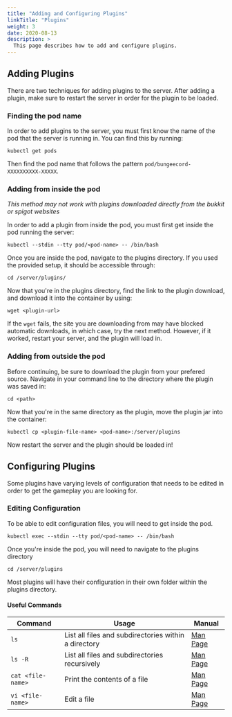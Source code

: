 ```yaml
---
title: "Adding and Configuring Plugins"
linkTitle: "Plugins"
weight: 3
date: 2020-08-13
description: >
  This page describes how to add and configure plugins.
---
```

## Adding Plugins
There are two techniques for adding plugins to the server. After adding a plugin, make sure to restart the server in order for the plugin to be loaded.

### Finding the pod name
In order to add plugins to the server, you must first know the name of the pod that the server is running in. You can find this by running:
```
kubectl get pods
```
Then find the pod name that follows the pattern ```pod/bungeecord-XXXXXXXXXX-XXXXX```.

### Adding from inside the pod
*This method may not work with plugins downloaded directly from the bukkit or spigot websites*

In order to add a plugin from inside the pod, you must first get inside the pod running the server:
```
kubectl --stdin --tty pod/<pod-name> -- /bin/bash
```

Once you are inside the pod, navigate to the plugins directory. If you used the provided setup, it should be accessible through:
```
cd /server/plugins/
```

Now that you're in the plugins directory, find the link to the plugin download, and download it into the container by using:
```
wget <plugin-url>
```

If the ```wget``` fails, the site you are downloading from may have blocked automatic downloads, in which case, try the next method. However, if it worked, restart your server, and the plugin will load in.

### Adding from outside the pod
Before continuing, be sure to download the plugin from your prefered source. Navigate in your command line to the directory where the plugin was saved in:
```
cd <path>
```
Now that you're in the same directory as the plugin, move the plugin jar into the container:
```
kubectl cp <plugin-file-name> <pod-name>:/server/plugins
```
Now restart the server and the plugin should be loaded in!

## Configuring Plugins
Some plugins have varying levels of configuration that needs to be edited in order to get the gameplay you are looking for.

### Editing Configuration
To be able to edit configuration files, you will need to get inside the pod.
```
kubectl exec --stdin --tty pod/<pod-name> -- /bin/bash
```

Once you're inside the pod, you will need to navigate to the plugins directory

```
cd /server/plugins
```

Most plugins will have their configuration in their own folder within the plugins directory.

#### Useful Commands
|Command               |Usage                                               |Manual                                                      |
|----------------------|----------------------------------------------------|------------------------------------------------------------|
|```ls```              |List all files and subdirectories within a directory|[Man Page](https://man7.org/linux/man-pages/man1/ls.1.html) |
|```ls -R```           |List all files and subdirectories recursively       |[Man Page](https://man7.org/linux/man-pages/man1/ls.1.html) |
|```cat <file-name>``` |Print the contents of a file                        |[Man Page](https://man7.org/linux/man-pages/man1/cat.1.html)|
|```vi <file-name>```  |Edit a file                                         |[Man Page](https://man7.org/linux/man-pages/man1/vi.1p.html)|

